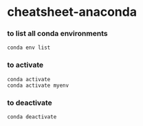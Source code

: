 # cheatsheet-anaconda

### to list all conda environments
```
conda env list
```
### to activate
```
conda activate
conda activate myenv
```
### to deactivate
```
conda deactivate
```
